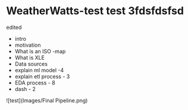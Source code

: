 # WeatherWatts-test test 3fdsfdsfsd

edited

- intro
- motivation
- What is an ISO -map
- What is XLE
- Data sources
- explain ml model -4
- explain etl process - 3
- EDA process - 8
- dash - 2

![test](Images/Final Pipeline.png)
